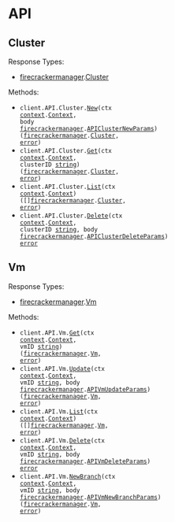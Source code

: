 # API

## Cluster

Response Types:

- <a href="https://pkg.go.dev/github.com/stainless-sdks/firecracker-manager-go">firecrackermanager</a>.<a href="https://pkg.go.dev/github.com/stainless-sdks/firecracker-manager-go#Cluster">Cluster</a>

Methods:

- <code title="post /api/cluster">client.API.Cluster.<a href="https://pkg.go.dev/github.com/stainless-sdks/firecracker-manager-go#APIClusterService.New">New</a>(ctx <a href="https://pkg.go.dev/context">context</a>.<a href="https://pkg.go.dev/context#Context">Context</a>, body <a href="https://pkg.go.dev/github.com/stainless-sdks/firecracker-manager-go">firecrackermanager</a>.<a href="https://pkg.go.dev/github.com/stainless-sdks/firecracker-manager-go#APIClusterNewParams">APIClusterNewParams</a>) (<a href="https://pkg.go.dev/github.com/stainless-sdks/firecracker-manager-go">firecrackermanager</a>.<a href="https://pkg.go.dev/github.com/stainless-sdks/firecracker-manager-go#Cluster">Cluster</a>, <a href="https://pkg.go.dev/builtin#error">error</a>)</code>
- <code title="get /api/cluster/{cluster_id}">client.API.Cluster.<a href="https://pkg.go.dev/github.com/stainless-sdks/firecracker-manager-go#APIClusterService.Get">Get</a>(ctx <a href="https://pkg.go.dev/context">context</a>.<a href="https://pkg.go.dev/context#Context">Context</a>, clusterID <a href="https://pkg.go.dev/builtin#string">string</a>) (<a href="https://pkg.go.dev/github.com/stainless-sdks/firecracker-manager-go">firecrackermanager</a>.<a href="https://pkg.go.dev/github.com/stainless-sdks/firecracker-manager-go#Cluster">Cluster</a>, <a href="https://pkg.go.dev/builtin#error">error</a>)</code>
- <code title="get /api/cluster">client.API.Cluster.<a href="https://pkg.go.dev/github.com/stainless-sdks/firecracker-manager-go#APIClusterService.List">List</a>(ctx <a href="https://pkg.go.dev/context">context</a>.<a href="https://pkg.go.dev/context#Context">Context</a>) ([]<a href="https://pkg.go.dev/github.com/stainless-sdks/firecracker-manager-go">firecrackermanager</a>.<a href="https://pkg.go.dev/github.com/stainless-sdks/firecracker-manager-go#Cluster">Cluster</a>, <a href="https://pkg.go.dev/builtin#error">error</a>)</code>
- <code title="delete /api/cluster/{cluster_id}">client.API.Cluster.<a href="https://pkg.go.dev/github.com/stainless-sdks/firecracker-manager-go#APIClusterService.Delete">Delete</a>(ctx <a href="https://pkg.go.dev/context">context</a>.<a href="https://pkg.go.dev/context#Context">Context</a>, clusterID <a href="https://pkg.go.dev/builtin#string">string</a>, body <a href="https://pkg.go.dev/github.com/stainless-sdks/firecracker-manager-go">firecrackermanager</a>.<a href="https://pkg.go.dev/github.com/stainless-sdks/firecracker-manager-go#APIClusterDeleteParams">APIClusterDeleteParams</a>) <a href="https://pkg.go.dev/builtin#error">error</a></code>

## Vm

Response Types:

- <a href="https://pkg.go.dev/github.com/stainless-sdks/firecracker-manager-go">firecrackermanager</a>.<a href="https://pkg.go.dev/github.com/stainless-sdks/firecracker-manager-go#Vm">Vm</a>

Methods:

- <code title="get /api/vm/{vm_id}">client.API.Vm.<a href="https://pkg.go.dev/github.com/stainless-sdks/firecracker-manager-go#APIVmService.Get">Get</a>(ctx <a href="https://pkg.go.dev/context">context</a>.<a href="https://pkg.go.dev/context#Context">Context</a>, vmID <a href="https://pkg.go.dev/builtin#string">string</a>) (<a href="https://pkg.go.dev/github.com/stainless-sdks/firecracker-manager-go">firecrackermanager</a>.<a href="https://pkg.go.dev/github.com/stainless-sdks/firecracker-manager-go#Vm">Vm</a>, <a href="https://pkg.go.dev/builtin#error">error</a>)</code>
- <code title="patch /api/vm/{vm_id}">client.API.Vm.<a href="https://pkg.go.dev/github.com/stainless-sdks/firecracker-manager-go#APIVmService.Update">Update</a>(ctx <a href="https://pkg.go.dev/context">context</a>.<a href="https://pkg.go.dev/context#Context">Context</a>, vmID <a href="https://pkg.go.dev/builtin#string">string</a>, body <a href="https://pkg.go.dev/github.com/stainless-sdks/firecracker-manager-go">firecrackermanager</a>.<a href="https://pkg.go.dev/github.com/stainless-sdks/firecracker-manager-go#APIVmUpdateParams">APIVmUpdateParams</a>) (<a href="https://pkg.go.dev/github.com/stainless-sdks/firecracker-manager-go">firecrackermanager</a>.<a href="https://pkg.go.dev/github.com/stainless-sdks/firecracker-manager-go#Vm">Vm</a>, <a href="https://pkg.go.dev/builtin#error">error</a>)</code>
- <code title="get /api/vm">client.API.Vm.<a href="https://pkg.go.dev/github.com/stainless-sdks/firecracker-manager-go#APIVmService.List">List</a>(ctx <a href="https://pkg.go.dev/context">context</a>.<a href="https://pkg.go.dev/context#Context">Context</a>) ([]<a href="https://pkg.go.dev/github.com/stainless-sdks/firecracker-manager-go">firecrackermanager</a>.<a href="https://pkg.go.dev/github.com/stainless-sdks/firecracker-manager-go#Vm">Vm</a>, <a href="https://pkg.go.dev/builtin#error">error</a>)</code>
- <code title="delete /api/vm/{vm_id}">client.API.Vm.<a href="https://pkg.go.dev/github.com/stainless-sdks/firecracker-manager-go#APIVmService.Delete">Delete</a>(ctx <a href="https://pkg.go.dev/context">context</a>.<a href="https://pkg.go.dev/context#Context">Context</a>, vmID <a href="https://pkg.go.dev/builtin#string">string</a>, body <a href="https://pkg.go.dev/github.com/stainless-sdks/firecracker-manager-go">firecrackermanager</a>.<a href="https://pkg.go.dev/github.com/stainless-sdks/firecracker-manager-go#APIVmDeleteParams">APIVmDeleteParams</a>) <a href="https://pkg.go.dev/builtin#error">error</a></code>
- <code title="post /api/vm/{vm_id}/branch">client.API.Vm.<a href="https://pkg.go.dev/github.com/stainless-sdks/firecracker-manager-go#APIVmService.NewBranch">NewBranch</a>(ctx <a href="https://pkg.go.dev/context">context</a>.<a href="https://pkg.go.dev/context#Context">Context</a>, vmID <a href="https://pkg.go.dev/builtin#string">string</a>, body <a href="https://pkg.go.dev/github.com/stainless-sdks/firecracker-manager-go">firecrackermanager</a>.<a href="https://pkg.go.dev/github.com/stainless-sdks/firecracker-manager-go#APIVmNewBranchParams">APIVmNewBranchParams</a>) (<a href="https://pkg.go.dev/github.com/stainless-sdks/firecracker-manager-go">firecrackermanager</a>.<a href="https://pkg.go.dev/github.com/stainless-sdks/firecracker-manager-go#Vm">Vm</a>, <a href="https://pkg.go.dev/builtin#error">error</a>)</code>
